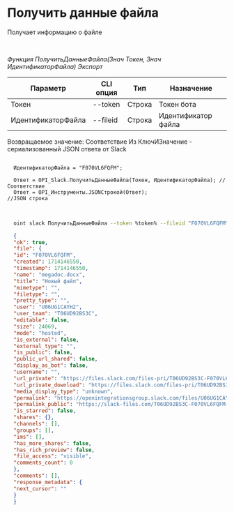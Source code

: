 ﻿---
sidebar_position: 3
---

# Получить данные файла
 Получает информацию о файле




<br/>


*Функция ПолучитьДанныеФайла(Знач Токен, Знач ИдентификаторФайла) Экспорт*

  | Параметр | CLI опция | Тип | Назначение |
  |-|-|-|-|
  | Токен | --token | Строка | Токен бота |
  | ИдентификаторФайла | --fileid | Строка | Идентификатор файла |

  
  Возвращаемое значение:   Соответствие Из КлючИЗначение - сериализованный JSON ответа от Slack


```bsl title="Пример кода"
  
  ИдентификаторФайла = "F070VL6FQFM";
  
  Ответ = OPI_Slack.ПолучитьДанныеФайла(Токен, ИдентификаторФайла); //Соответствие
  Ответ = OPI_Инструменты.JSONСтрокой(Ответ);                       //JSON строка
  
```
	


```sh title="Пример команды CLI"
    
  oint slack ПолучитьДанныеФайла --token %token% --fileid "F070VL6FQFM"

```

```json title="Результат"
  {
  "ok": true,
  "file": {
  "id": "F070VL6FQFM",
  "created": 1714146550,
  "timestamp": 1714146550,
  "name": "megadoc.docx",
  "title": "Новый файл",
  "mimetype": "",
  "filetype": "",
  "pretty_type": "",
  "user": "U06UG1CAYH2",
  "user_team": "T06UD92BS3C",
  "editable": false,
  "size": 24069,
  "mode": "hosted",
  "is_external": false,
  "external_type": "",
  "is_public": false,
  "public_url_shared": false,
  "display_as_bot": false,
  "username": "",
  "url_private": "https://files.slack.com/files-pri/T06UD92BS3C-F070VL6FQFM/megadoc.docx",
  "url_private_download": "https://files.slack.com/files-pri/T06UD92BS3C-F070VL6FQFM/download/megadoc.docx",
  "media_display_type": "unknown",
  "permalink": "https://openintegrationsgroup.slack.com/files/U06UG1CAYH2/F070VL6FQFM/megadoc.docx",
  "permalink_public": "https://slack-files.com/T06UD92BS3C-F070VL6FQFM-9fb2618d36",
  "is_starred": false,
  "shares": {},
  "channels": [],
  "groups": [],
  "ims": [],
  "has_more_shares": false,
  "has_rich_preview": false,
  "file_access": "visible",
  "comments_count": 0
  },
  "comments": [],
  "response_metadata": {
  "next_cursor": ""
  }
  }
```

